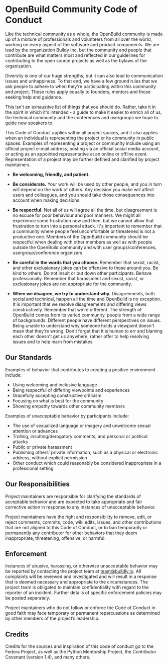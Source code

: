 # OpenBuild Community Code of Conduct

Like the technical community as a whole, the OpenBuild community is made up of a mixture of professionals and volunteers from all over the world, working on every aspect of the software and product components.  We are lead by the organization Buildy Inc. but the community and people that contribute are what matters most and reflected in our guidelines for contributing to the open source projects as well as the bylaws of the organization.

Diversity is one of our huge strengths, but it can also lead to communication issues and unhappiness. To that end, we have a few ground rules that we ask people to adhere to when they're participating within this community and project. These rules apply equally to founders, mentors and those seeking help and guidance.

This isn't an exhaustive list of things that you should do. Rather, take it in the spirit in which it's intended - a guide to make it easier to enrich all of us, the technical community and the conferences and usergroups we hope to guide new speakers to.

This Code of Conduct applies within all project spaces, and it also applies when an individual is representing the project or its community in public spaces. Examples of representing a project or community include using an official project e-mail address, posting via an official social media account, or acting as an appointed representative at an online or offline event. Representation of a project may be further defined and clarified by project maintainers.

* **Be welcoming, friendly, and patient.**

* **Be considerate.** Your work will be used by other people, and you in turn will depend on the work of others. Any decision you make will affect users and colleagues, and you should take those consequences into account when making decisions.

* **Be respectful.** Not all of us will agree all the time, but disagreement is no excuse for poor behaviour and poor manners. We might all experience some frustration now and then, but we cannot allow that frustration to turn into a personal attack. It's important to remember that a community where people feel uncomfortable or threatened is not a productive one. Members of the OpenBuild community should be respectful when dealing with other members as well as with people outside the OpenBuild community and with user groups/conferences, usergroup/conference organizers.

* **Be careful in the words that you choose.** Remember that sexist, racist, and other exclusionary jokes can be offensive to those around you. Be kind to others. Do not insult or put down other participants. Behave professionally. Remember that harassment and sexist, racist, or exclusionary jokes are not appropriate for the community.

* **When we disagree, we try to understand why.** Disagreements, both social and technical, happen all the time and OpenBuild is no exception. It is important that we resolve disagreements and differing views constructively. Remember that we're different. The strength of OpenBuild comes from its varied community, people from a wide range of backgrounds. Different people have different perspectives on issues. Being unable to understand why someone holds a viewpoint doesn't mean that they're wrong. Don't forget that it is human to err and blaming each other doesn't get us anywhere, rather offer to help resolving issues and to help learn from mistakes.

## Our Standards

Examples of behavior that contributes to creating a positive environment include:

* Using welcoming and inclusive language
* Being respectful of differing viewpoints and experiences
* Gracefully accepting constructive criticism
* Focusing on what is best for the community
* Showing empathy towards other community members


Examples of unacceptable behavior by participants include:

* The use of sexualized language or imagery and unwelcome sexual attention or
advances
* Trolling, insulting/derogatory comments, and personal or political attacks
* Public or private harassment
* Publishing others’ private information, such as a physical or electronic
address, without explicit permission
* Other conduct which could reasonably be considered inappropriate in a
professional setting

## Our Responsibilities

Project maintainers are responsible for clarifying the standards of acceptable behavior and are expected to take appropriate and fair corrective action in response to any instances of unacceptable behavior.

Project maintainers have the right and responsibility to remove, edit, or reject comments, commits, code, wiki edits, issues, and other contributions that are not aligned to this Code of Conduct, or to ban temporarily or permanently any contributor for other behaviors that they deem inappropriate, threatening, offensive, or harmful.

## Enforcement

Instances of abusive, harassing, or otherwise unacceptable behavior may be reported by contacting the project team at [team@buildly.io](mailto:team@buildly.io). All complaints will be reviewed and investigated and will result in a response that is deemed necessary and appropriate to the circumstances. The project team is obligated to maintain confidentiality with regard to the reporter of an incident. Further details of specific enforcement policies may be posted separately.

Project maintainers who do not follow or enforce the Code of Conduct in good faith may face temporary or permanent repercussions as determined by other members of the project’s leadership.

## Credits

Credits for the sources and inspiration of this code of conduct go to the Fedora Project, as well as the Python Mentorship Project, the Contributor Covenant (version 1.4), and many others.
